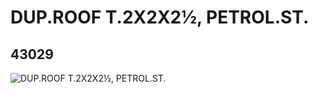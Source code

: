 # DUP.ROOF T.2X2X2½, PETROL.ST.
## 43029
![DUP.ROOF T.2X2X2½, PETROL.ST.](https://lc-www-live-s.legocdn.com/media/bricks/5/2/4168320.jpg)